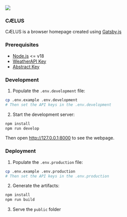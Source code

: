<img src='https://i.ibb.co/Zc7kMKQ/Desktop.png?' />

### CÆLUS

CÆLUS is a browser homepage created using <a href="https://www.gatsbyjs.com">Gatsby.js</a>

### Prerequisites

- [Node.js](https://nodejs.org/en) <= v18
- [WeatherAPI Key](https://www.weatherapi.com)
- [Abstract Key](https://www.abstractapi.com)

### Development

1. Populate the `.env.development` file:

```bash
cp .env.example .env.development
# Then set the API keys in the .env.development
```

2. Start the development server:

```bash
npm install
npm run develop
```

Then open http://127.0.0.1:8000 to see the webpage.

### Deployment

1. Populate the `.env.production` file:

```bash
cp .env.example .env.production
# Then set the API keys in the .env.production
```

2. Generate the artifacts:

```bash
npm install
npm run build
```

3. Serve the `public` folder
